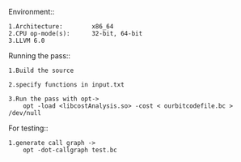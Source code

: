 Environment::

    1.Architecture:        x86_64
    2.CPU op-mode(s):      32-bit, 64-bit
    3.LLVM 6.0


Running the pass::

    1.Build the source 
    
    2.specify functions in input.txt
    
    3.Run the pass with opt->
        opt -load <libcostAnalysis.so> -cost < ourbitcodefile.bc > /dev/null
        
        
For testing::

    1.generate call graph ->
        opt -dot-callgraph test.bc

    